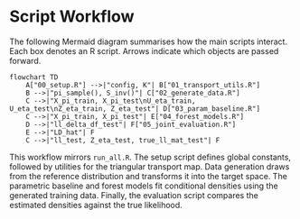 # Script Workflow

The following Mermaid diagram summarises how the main scripts interact. Each box denotes an R script. Arrows indicate which objects are passed forward.

```mermaid
flowchart TD
    A["00_setup.R"] -->|"config, K"| B["01_transport_utils.R"]
    B -->|"pi_sample(), S_inv()"| C["02_generate_data.R"]
    C -->|"X_pi_train, X_pi_test\nU_eta_train, U_eta_test\nZ_eta_train, Z_eta_test"| D["03_param_baseline.R"]
    C -->|"X_pi_train, X_pi_test"| E["04_forest_models.R"]
    D -->|"ll_delta_df_test"| F["05_joint_evaluation.R"]
    E -->|"LD_hat"| F
    C -->|"ll_test, Z_eta_test, true_ll_mat_test"| F
```

This workflow mirrors `run_all.R`.  The setup script defines global constants, followed by utilities for the triangular transport map. Data generation draws from the reference distribution and transforms it into the target space. The parametric baseline and forest models fit conditional densities using the generated training data. Finally, the evaluation script compares the estimated densities against the true likelihood.
